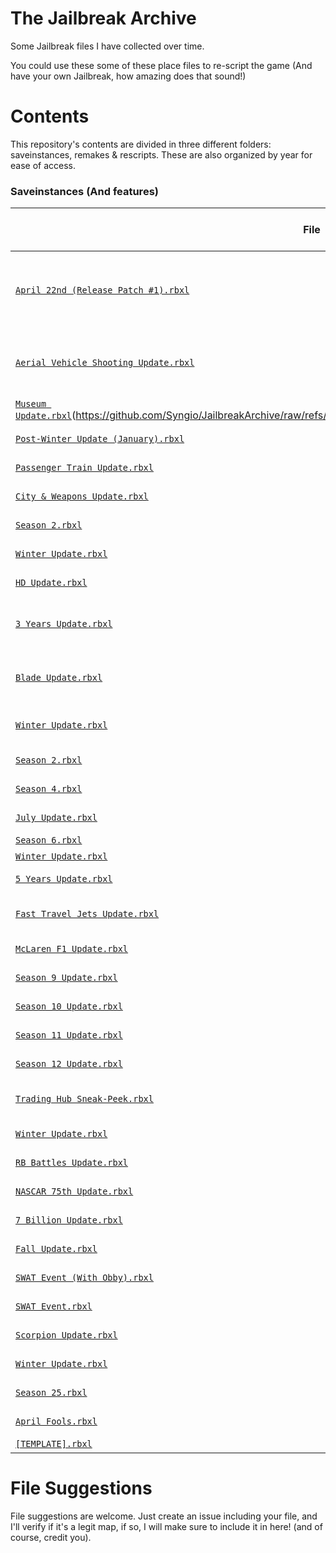 # **The Jailbreak Archive**
Some Jailbreak files I have collected over time.

You could use these some of these place files to re-script the game (And have your own Jailbreak, how amazing does that sound!)

# **Contents**

This repository's contents are divided in three different folders: saveinstances, remakes & rescripts. These are also organized by year for ease of access.

### **Saveinstances (And features)**

| File                                    | Year          | Has Map? | Has ReplicatedStorage?   | Has Decompiled Scripts?      | Notes                                                  | Credits |
| --------------------------------------- | ------------- | -------- | ------------------------ | ---------------------------- | ------------------------------------------------------ | ------- |
| [`April 22nd (Release Patch #1).rbxl`](https://github.com/Syngio/JailbreakArchive/raw/refs/heads/main/saveinstances/2017/April%2022nd%20(Release%20Patch%20%231).rbxl)      | 2017          |  Yes     | Yes                    | Yes                        | Some stuff are on a folder named "game" on Workspace   | Saved by unknown |
| [`Aerial Vehicle Shooting Update.rbxl`](https://github.com/Syngio/JailbreakArchive/raw/refs/heads/main/saveinstances/2017/Aerial%20Vehicle%20Shooting%20Update.rbxl)     | 2017          |  Yes     | Yes                    | No                         | N/A                                                    | Fixed by @fged, originally had broken meshes, saved by unknown. |
| [`Museum Update.rbxl`]()(https://github.com/Syngio/JailbreakArchive/raw/refs/heads/main/saveinstances/2018/Museum%20Update.rbxl)                      | 2018          |  Yes     | Yes                    | No                         | N/A                                                    | Saved by unknown |
| [`Post-Winter Update (January).rbxl`](https://github.com/Syngio/JailbreakArchive/raw/refs/heads/main/saveinstances/2019/Post-Winter%20Update%20(Jan%202019).rbxl)      | 2019          |  Yes     | Yes                    | No                         | N/A                                                    | Saved by unknown |
| [`Passenger Train Update.rbxl`](https://github.com/Syngio/JailbreakArchive/raw/refs/heads/main/saveinstances/2019/Passenger%20Train%20Update.rbxl)             | 2019          |  Yes     | Yes                    | Yes                        | N/A                                                    | Saved by unknown |
| [`City & Weapons Update.rbxl`](https://github.com/Syngio/JailbreakArchive/raw/refs/heads/main/saveinstances/2019/City%20&%20Weapons%20Update.rbxl)             | 2019          |  Yes     | Yes                    | Yes                        | N/A                                                    | Saved by unknown |
| [`Season 2.rbxl`](https://github.com/Syngio/JailbreakArchive/raw/refs/heads/main/saveinstances/2019/Season%202%20.rbxl)                          | 2019          |  Yes     | Yes                    | No                         | N/A                                                    | Saved by unknown |
| [`Winter Update.rbxl`](https://github.com/Syngio/JailbreakArchive/raw/refs/heads/main/saveinstances/2019/Winter%20Update.rbxl)                      | 2019          |  Yes     | Yes                    | No                         | N/A                                                    | Saved by unknown |
| [`HD Update.rbxl`](https://github.com/Syngio/JailbreakArchive/raw/refs/heads/main/saveinstances/2020/HD%20Update.rbxl)                          | 2020          |  Yes     | Yes                    | No                         | N/A                                                    | Saved by unknown |
| [`3 Years Update.rbxl`](https://github.com/Syngio/JailbreakArchive/raw/refs/heads/main/saveinstances/2020/3%20Years%20Update.rbxl)                     | 2020          |  Yes     | Yes                    | Almost (Missing Client Scripts) | N/A                                               | Saved by unknown |
| [`Blade Update.rbxl`]()                       | 2020          |  Yes     | Yes                    | Almost (Missing Client Scripts | N/A                                                | Saved by unknown |
| [`Winter Update.rbxl`]()                      | 2020          |  Yes     | Yes                    | Almost (Missing LocalScript) | N/A                                                  | Saved by unknown |
| [`Season 2.rbxl`]()                           | 2021          |  Yes     | Yes                    | No                         | N/A                                                    | Saved by unknown |
| [`Season 4.rbxl`]()                           | 2021          |  Yes     | Yes                    | No                         | N/A                                                    | Saved by unknown |
| [`July Update.rbxl`]()                        | 2021          |  Yes     | Yes                    | No                         | N/A                                                    | Saved by unknown |
| [`Season 6.rbxl`]()                           | 2021          |  Yes     | Yes                    | No                         | N/A                                                    | Saved by Hazel |
| [`Winter Update.rbxl`]()                      | 2021          |  Yes     | Yes                    | No                         | N/A                                                    | Saved by Hazel |
| [`5 Years Update.rbxl`]()                     | 2022          |  Yes     | Yes                    | Yes                        | N/A                                                    | Saved by JayBLeaks |
| [`Fast Travel Jets Update.rbxl`]()            | 2022          |  Yes     | Yes                    | Yes (But with KRNL decompiler) | N/A                                                | Saved by @Syngio |
| [`McLaren F1 Update.rbxl`]()                  | 2022          |  Yes     | Yes                    | No                         | N/A                                                    | Saved by unknown |
| [`Season 9 Update.rbxl`]()                    | 2022          |  Yes     | Yes                    | Yes                        | N/A                                                    | Saved by @JayBLeaks |
| [`Season 10 Update.rbxl`]()                   | 2022          |  Yes     | Yes                    | Yes                        | N/A                                                    | Saved by @JayBLeaks |
| [`Season 11 Update.rbxl`]()                   | 2022          |  Yes     | Yes                    | No                         | N/A                                                    | Saved by unknown |
| [`Season 12 Update.rbxl`]()                   | 2022          |  Yes     | Yes                    | No                         | N/A                                                    | Saved by @JayBLeaks |
| [`Trading Hub Sneak-Peek.rbxl`]()             | 2022          |  Yes     | Yes                    | Yes (But with KRNL decompiler) | N/A                                                | Saved by @Syngio |
| [`Winter Update.rbxl`]()                      | 2022          |  Yes     | Yes                    | No                         | N/A                                                    | Saved by @Hazel |
| [`RB Battles Update.rbxl`]()                  | 2022          |  Yes     | Yes                    | No                         | N/A                                                    | Saved by unknown |
| [`NASCAR 75th Update.rbxl`]()                 | 2023          |  Yes     | Yes                    | Yes                        | N/A                                                    | Saved by @SubscribeToRC |
| [`7 Billion Update.rbxl`]()                   | 2024          |  Yes     | Yes                    | No                         | N/A                                                    | Saved by @lovrewe |
| [`Fall Update.rbxl`]()                        | 2024          |  Yes     | Yes                    | No                         | N/A                                                    | Saved by @lovrewe |
| [`SWAT Event (With Obby).rbxl`]()             | 2024          |  Yes     | Yes                    | No                         | N/A                                                    | Saved by @lovrewe |
| [`SWAT Event.rbxl`]()                         | 2024          |  Yes     | Yes                    | No                         | N/A                                                    | Saved by @lovrewe |
| [`Scorpion Update.rbxl`]()                    | 2024          |  Yes     | Yes                    | No                         | N/A                                                    | Saved by @lovrewe |
| [`Winter Update.rbxl`]()                      | 2024          |  Yes     | Yes                    | Yes                        | N/A                                                    | Saved by @lovrewe |
| [`Season 25.rbxl`]()                          | 2025          |  Yes     | Yes                    | No                         | N/A                                                    | Saved by @lovrewe |
| [`April Fools.rbxl`]()                        | 2025          |  Yes     | Yes                    | No                         | N/A                                                    | Saved by @lovrewe |
| [`[TEMPLATE].rbxl`]()                         | XXXX          |  X       | X                      | X          |          |         |

# **File Suggestions**
File suggestions are welcome. Just create an issue including your file, and I'll verify if it's a legit map, if so, I will make sure to include it in here! (and of course, credit you).
